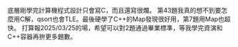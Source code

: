 底層剛學完計算機程式設計只會寫C，而且還寫很爛。
第43題我真的想不到要怎麼用C解，qsort也會TLE。最後硬學了C++的Map發現很好用，第7題用Map也超快。
打算報2025/03/25的場，希望可以對2題通過畢業標準，等我學完資演和C++容器再拚更多題數。
